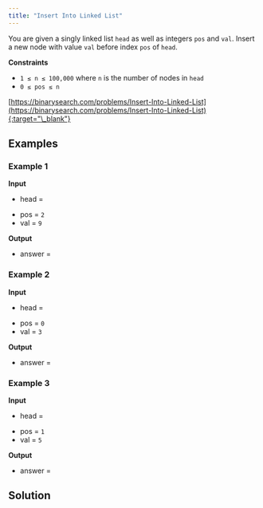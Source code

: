 ```yaml
---
title: "Insert Into Linked List"
---
```


You are given a singly linked list `head` as well as integers `pos` and `val`. Insert a new node with value `val` before index `pos` of `head`.

**Constraints**

- `1 ≤ n ≤ 100,000` where `n` is the number of nodes in `head`
- `0 ≤ pos ≤ n`

[https://binarysearch.com/problems/Insert-Into-Linked-List](https://binarysearch.com/problems/Insert-Into-Linked-List){:target="\_blank"}

<script src="/assets/js/viz/viz.js"></script>
<script src="/assets/js/viz/lite.render.js"></script>

## Examples

### Example 1

**Input**

- head =

<div id="example1Head" style="text-align: center"></div>
<script>
  var viz = new Viz();
  
  viz.renderSVGElement("digraph example1Head { 0 [label = 1]; 1 [label = 3]; 2 [label = 5]; 3 [label = 7]; 0->1->2->3; rankdir=LR }")
  .then(function(element) {
    document.getElementById("example1Head").appendChild(element);
  })
  .catch(error => {
    viz = new Viz();
    console.error(error);
  });
</script>

- pos = `2`
- val = `9`

**Output**

- answer =

<div id="output" style="text-align: center"></div>
<script>
  var viz = new Viz();
  
  viz.renderSVGElement("digraph output { 0 [label = 1]; 1 [label = 3]; 2 [label = 9]; 3 [label = 5]; 4 [label = 7]; 0->1->2->3->4; rankdir=LR }")
  .then(function(element) {
    document.getElementById("output").appendChild(element);
  })
  .catch(error => {
    viz = new Viz();
    console.error(error);
  });
</script>

### Example 2

**Input**

- head =

<div id="example2Head" style="text-align: center"></div>
<script>
  var viz = new Viz();
  
  viz.renderSVGElement("digraph example2Head { 0 [label = 1]; 0; rankdir=LR }")
  .then(function(element) {
    document.getElementById("example2Head").appendChild(element);
  })
  .catch(error => {
    viz = new Viz();
    console.error(error);
  });
</script>

- pos = `0`
- val = `3`

**Output**

- answer =

<div id="output" style="text-align: center"></div>
<script>
  var viz = new Viz();
  
  viz.renderSVGElement("digraph output { 0 [label = 3]; 1 [label = 1]; 0->1; rankdir=LR }")
  .then(function(element) {
    document.getElementById("output").appendChild(element);
  })
  .catch(error => {
    viz = new Viz();
    console.error(error);
  });
</script>

### Example 3

**Input**

- head =

<div id="example3Head" style="text-align: center"></div>
<script>
  var viz = new Viz();
  
  viz.renderSVGElement("digraph example3Head { 0 [label = 2]; 0; rankdir=LR }")
  .then(function(element) {
    document.getElementById("example3Head").appendChild(element);
  })
  .catch(error => {
    viz = new Viz();
    console.error(error);
  });
</script>

- pos = `1`
- val = `5`

**Output**

- answer =

<div id="output" style="text-align: center"></div>
<script>
  var viz = new Viz();
  
  viz.renderSVGElement("digraph output { 0 [label = 2]; 1 [label = 5]; 0->1; rankdir=LR }")
  .then(function(element) {
    document.getElementById("output").appendChild(element);
  })
  .catch(error => {
    viz = new Viz();
    console.error(error);
  });
</script>

## Solution

<script src="https://gist.github.com/yaeba/16da7be5123724fcf6eccc25581cef5a.js?file=Insert-Into-Linked-List.cpp"></script>
